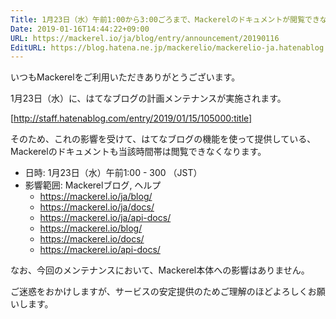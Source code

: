 ```yaml
---
Title: 1月23日（水）午前1:00から3:00ごろまで、Mackerelのドキュメントが閲覧できなくなります
Date: 2019-01-16T14:44:22+09:00
URL: https://mackerel.io/ja/blog/entry/announcement/20190116
EditURL: https://blog.hatena.ne.jp/mackerelio/mackerelio-ja.hatenablog.mackerel.io/atom/entry/10257846132705621352
---
```


いつもMackerelをご利用いただきありがとうございます。

1月23日（水）に、はてなブログの計画メンテナンスが実施されます。

[http://staff.hatenablog.com/entry/2019/01/15/105000:title]

そのため、これの影響を受けて、はてなブログの機能を使って提供している、Mackerelのドキュメントも当該時間帯は閲覧できなくなります。

- 日時: 1月23日（水）午前1:00 - 300 （JST）
- 影響範囲: Mackerelブログ, ヘルプ
  - https://mackerel.io/ja/blog/
  - https://mackerel.io/ja/docs/
  - https://mackerel.io/ja/api-docs/
  - https://mackerel.io/blog/
  - https://mackerel.io/docs/
  - https://mackerel.io/api-docs/

なお、今回のメンテナンスにおいて、Mackerel本体への影響はありません。

ご迷惑をおかけしますが、サービスの安定提供のためご理解のほどよろしくお願いします。
